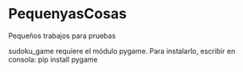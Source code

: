 # PequenyasCosas
Pequeños trabajos para pruebas

sudoku_game requiere el módulo pygame. Para instalarlo, escribir en consola: pip install pygame
